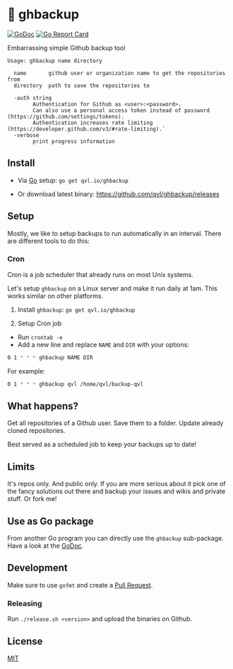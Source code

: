 #  :floppy_disk: ghbackup

[![GoDoc](https://godoc.org/qvl.io/ghbackup?status.svg)](https://godoc.org/qvl.io/ghbackup)
[![Go Report Card](https://goreportcard.com/badge/github.com/qvl/ghbackup)](https://goreportcard.com/report/github.com/qvl/ghbackup)


Embarrassing simple Github backup tool

    Usage: ghbackup name directory

      name       github user or organization name to get the repositories from
      directory  path to save the repositories to

      -auth string
            Authentication for Github as <user>:<password>.
            Can also use a personal access token instead of password (https://github.com/settings/tokens).
            Authentication increases rate limiting (https://developer.github.com/v3/#rate-limiting).`
      -verbose
            print progress information


## Install

- Via [Go](https://golang.org/) setup: `go get qvl.io/ghbackup`

- Or download latest binary: https://github.com/qvl/ghbackup/releases


## Setup

Mostly, we like to setup backups to run automatically in an interval.
There are different tools to do this:

### Cron

Cron is a job scheduler that already runs on most Unix systems.

Let's setup `ghbackup` on a Linux server and make it run daily at 1am. This works similar on other platforms.

1. Install `ghbackup`: `go get qvl.io/ghbackup`

2. Setup Cron job

- Run `crontab -e`
- Add a new line and replace `NAME` and `DIR` with your options:

``` sh
0 1 * * * ghbackup NAME DIR
```

For example:

``` sh
0 1 * * * ghbackup qvl /home/qvl/backup-qvl
```


## What happens?

Get all repositories of a Github user.
Save them to a folder.
Update already cloned repositories.

Best served as a scheduled job to keep your backups up to date!


## Limits

It's repos only. And public only.
If you are more serious about it pick one of the fancy solutions out there
and backup your issues and wikis and private stuff.
Or fork me!


## Use as Go package

From another Go program you can directly use the `ghbackup` sub-package.
Have a look at the [GoDoc](https://godoc.org/qvl.io/ghbackup/ghbackup).


## Development

Make sure to use `gofmt` and create a [Pull Request](https://github.com/qvl/ghbackup/pulls).

### Releasing

Run `./release.sh <version>` and upload the binaries on Github.


## License

[MIT](./license)
